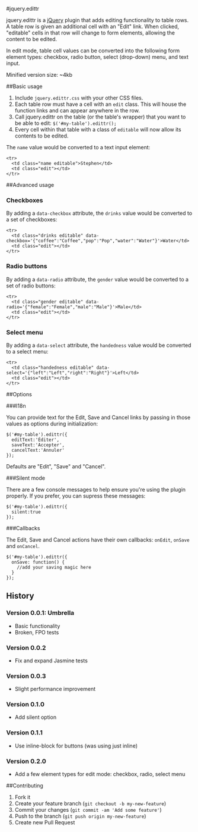 #jquery.edittr

jquery.edittr is a [jQuery](http://www.jquery.com/) plugin that adds editing functionality to table rows. A table row is given an additional cell with an "Edit" link. When clicked, "editable" cells in that row will change to form elements, allowing the content to be edited.

In edit mode, table cell values can be converted into the following form element types: checkbox, radio button, select (drop-down) menu, and text input.

Minified version size: ~4kb

##Basic usage

1. Include `jquery.edittr.css` with your other CSS files.
2. Each table row must have a cell with an `edit` class. This will house the function links and can appear anywhere in the row.
3. Call jquery.edittr on the table (or the table's wrapper) that you want to be able to edit: `$('#my-table').edittr();`
4. Every cell within that table with a class of `editable` will now allow its contents to be edited.

The `name` value would be converted to a text input element:
```
<tr>
  <td class="name editable">Stephen</td>
  <td class="edit"></td>
</tr>
```

##Advanced usage

### Checkboxes

By adding a `data-checkbox` attribute, the `drinks` value would be converted to a set of checkboxes:
```
<tr>
  <td class="drinks editable" data-checkbox='{"coffee":"Coffee","pop":"Pop","water":"Water"}'>Water</td>
  <td class="edit"></td>
</tr>
```

### Radio buttons

By adding a `data-radio` attribute, the `gender` value would be converted to a set of radio buttons:
```
<tr>
  <td class="gender editable" data-radio='{"female":"Female","male":"Male"}'>Male</td>
  <td class="edit"></td>
</tr>
```

### Select menu

By adding a `data-select` attribute, the `handedness` value would be converted to a select menu:
```
<tr>
  <td class="handedness editable" data-select='{"left":"Left","right":"Right"}'>Left</td>
  <td class="edit"></td>
</tr>
```

##Options

###I18n

You can provide text for the Edit, Save and Cancel links by passing in those values as options during initialization:
```
$('#my-table').edittr({
  editText:'Éditer',
  saveText:'Accepter',
  cancelText:'Annuler'
});
```
Defaults are "Edit", "Save" and "Cancel".

###Silent mode

There are a few console messages to help ensure you're using the plugin properly. If you prefer, you can supress these messages:
```
$('#my-table').edittr({
  silent:true
});
```

###Callbacks

The Edit, Save and Cancel actions have their own callbacks: `onEdit`, `onSave` and `onCancel`.

```
$('#my-table').edittr({
  onSave: function() {
    //add your saving magic here
  }
});
```

## History

### Version 0.0.1: Umbrella

* Basic functionality
* Broken, FPO tests

### Version 0.0.2

* Fix and expand Jasmine tests

### Version 0.0.3

* Slight performance improvement

### Version 0.1.0

* Add silent option

### Version 0.1.1

* Use inline-block for buttons (was using just inline)

### Version 0.2.0

* Add a few element types for edit mode: checkbox, radio, select menu

##Contributing

1. Fork it
2. Create your feature branch (`git checkout -b my-new-feature`)
3. Commit your changes (`git commit -am 'Add some feature'`)
4. Push to the branch (`git push origin my-new-feature`)
5. Create new Pull Request
